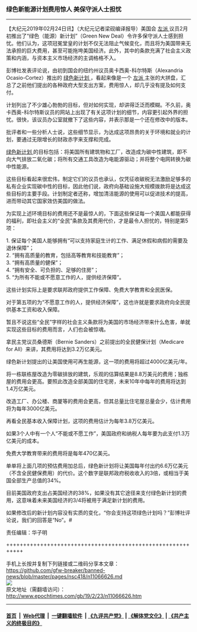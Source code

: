 ### 绿色新能源计划费用惊人 美保守派人士担忧
------------------------

<p>
 【大纪元2019年02月24日讯】（大纪元记者梁砚编译报导）美国会
 <a href="http://www.epochtimes.com/gb/tag/%E5%B7%A6%E6%B4%BE.html">
  左派
 </a>
 议员2月初推出了“绿色（能源）新计划”（Green New Deal）令许多保守派人士感到担忧。他们认为，这项冠冕堂皇的计划不仅无法阻止气候变化，而且将为美国带来无法承担的巨大费用，甚至可能拖垮美国经济。此外，其中的条款充满了社会主义政策和内涵，与资本主义市场经济的主调格格不入。
</p>
<p>
 彭博社发表评论说，由初到国会的纽约州议员奥卡西奥-科尔特斯（Alexandria Ocasio-Cortez）推出的
 <a href="http://www.epochtimes.com/gb/tag/%E7%BB%BF%E8%89%B2%E6%96%B0%E8%AE%A1%E5%88%92.html">
  绿色新计划
 </a>
 ，看起来像是一个
 <a href="http://www.epochtimes.com/gb/tag/%E5%B7%A6%E6%B4%BE.html">
  左派
 </a>
 主张的大拼盘，汇总了之前他们提出的各种政府大型支出方案，费用惊人，却几乎没有提及如何支付。
</p>
<p>
 计划列出了不少雄心勃勃的目标，但对如何实现，却讲得泛泛而模糊。不久前，奥卡西奥-科尔特斯议员的网站上出现了有关这项计划的细节，内容更引起外界的担忧。很快，该议员办公室就撤下了这些内容，并表示那是一个还在修改中的版本。
</p>
<p>
 批评者和一些分析人士说，这些细节显示，为达成这项昂贵的关于环境和就业的计划，要通过无限增长的财政赤字来支撑和完成。
</p>
<p>
 <a href="http://www.epochtimes.com/gb/tag/%E7%BB%BF%E8%89%B2%E6%96%B0%E8%AE%A1%E5%88%92.html">
  绿色新计划
 </a>
 的目标包括：将美国所有建筑物和工厂，改造成为碳中性建筑，即不向大气排放二氧化碳；将所有交通工具改造为电能源驱动；并将整个电网转换为碳中性能源。
</p>
<p>
 这些目标看起来很宏伟，制定它们的议员也承认，仅凭征收碳税无法激励足够多的私有企业实现碳中性的目标，因此他们说，政府向基础设施大规模拨款将是达成这些目标的主要手段。计划制定者还称，增加清洁能源的使用可以促进技术的提高，进而带动其它国家效仿美国的做法。
</p>
<p>
 为实现上述环境目标的费用还不是最惊人的，下面这些保证每一个美国人都能获得的福利，即社会主义的“全民”条款及其费用代价，才是最令人担忧的，特别是第5项：
</p>
<p>
 1. 保证每个美国人能够拥有“可以支持家庭生计的工作、满足休假和病假的需要及退休保障”；
 <br/>
 2. “拥有高质量的教育，包括高等教育和技能教育”；
 <br/>
 3. “拥有高质量的健保”；
 <br/>
 4. “拥有安全、可负担的、足够的住房”；
 <br/>
 5. “为所有不能或不愿意工作的人，提供经济保障”。
</p>
<p>
 这些计划实际上是要求联邦政府提供工作保障、免费大学教育和全民医保。
</p>
<p>
 对于第五项的为“不愿意工作的人，提供经济保障”，这也许就是要求政府向全民提供基本工资和收入保障。
</p>
<p>
 暂且不说这些“全民”字样的社会主义条款将为美国的市场经济带来什么危害，单就实现这些目标的费用而言，人们也会被惊魂。
</p>
<p>
 拿民主党议员桑德斯（Bernie Sanders）之前提出的全民健保计划（Medicare for All）来讲，其费用将达到3.2万亿美元。
</p>
<p>
 绿色新计划提出的让美国使用可再生能源，这一项的费用将超过4000亿美元/年。
</p>
<p>
 将一栋联栋屋改造为零碳排放的建筑，乐观的估算结果是8.8万美元的费用；独栋屋的费用会更高。要照此改造全部美国的住宅房，未来10年中每年的费用将达到1.4万亿美元。
</p>
<p>
 改造工厂、办公楼、商厦等的费用会更高，但其总量比住宅屋总量会少，估计费用将为每年3000亿美元。
</p>
<p>
 再看全民基本收入保障计划，这项的费用估计为每年3.8万亿美元。
</p>
<p>
 如果3个人中有一个人“不能或不愿工作”，美国政府和纳税人每年要为此支付1.3万亿美元的成本。
</p>
<p>
 免费大学教育带来的费用将是每年470亿美元。
</p>
<p>
 单单将上面几项的预估费用加总后，绿色新计划将让美国每年付出约6.6万亿美元（不含全民健保费用）的代价。这个数字是联邦政府税收收入的3倍，或相当于美国全部生产总值的34%。
</p>
<p>
 目前美国政府支出占美国经济的38%，如果没有其它途径来支付绿色新计划的费用，这意味着未来美国经济的3/4将被用于满足新计划的费用。
</p>
<p>
 如果修改后的新计划内容没有实质的变化，“你会支持这项绿色计划吗？”彭博社评论说，我们的回答是“No”。#
</p>
<p>
 责任编辑：华子明
</p>

+++++++++++++++++++++++++++++++++++++++++++++++++++++++++++<br/><br/>
手机上长按并复制下列链接或二维码分享本文章：<br/>
https://github.com/gfw-breaker/banned-news/blob/master/pages/nsc418/n11066626.md <br/>
<a href='https://github.com/gfw-breaker/banned-news/blob/master/pages/nsc418/n11066626.md'><img src='https://github.com/gfw-breaker/banned-news/blob/master/pages/nsc418/n11066626.md.png'/></a> <br/>
原文地址（需翻墙访问）：http://www.epochtimes.com/gb/19/2/23/n11066626.htm


------------------------
#### [首页](https://github.com/gfw-breaker/banned-news/blob/master/README.md) &nbsp;|&nbsp; [Web代理](https://github.com/labour-camp/helloworld) &nbsp;|&nbsp; [一键翻墙软件](https://github.com/gfw-breaker/nogfw/blob/master/README.md) &nbsp;| [《九评共产党》](https://github.com/gfw-breaker/9ping.md/blob/master/README.md#九评之一评共产党是什么) | [《解体党文化》](https://github.com/gfw-breaker/jtdwh.md/blob/master/README.md) | [《共产主义的终极目的》](https://github.com/gfw-breaker/gczydzjmd.md/blob/master/README.md)

